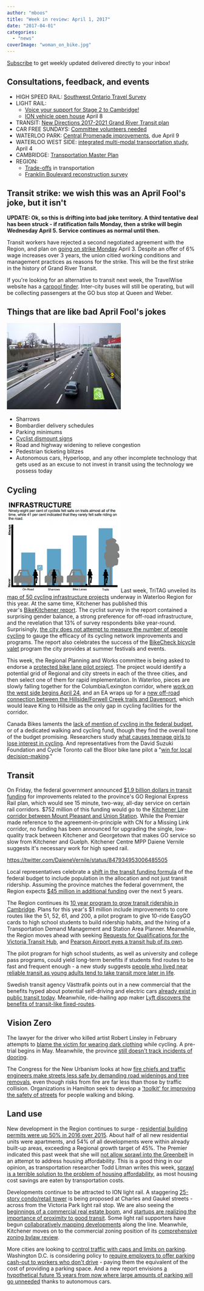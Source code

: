 ```yaml
---
author: "mboos"
title: "Week in review: April 1, 2017"
date: "2017-04-01"
categories: 
  - "news"
coverImage: "woman_on_bike.jpg"
---
```


[Subscribe](https://eepurl.com/4Mtkf) to get weekly updated delivered directly to your inbox!

## Consultations, feedback, and events

- HIGH SPEED RAIL: [Southwest Ontario Travel Survey](https://www.surveygizmo.com/s3/3059422/Southwest-Ontario-Travel-Survey-103)
- LIGHT RAIL:
    - [Voice your support for Stage 2 to Cambridge!](https://contact.tritag.ca/stage2ion)
    - [ION vehicle open house](https://www.facebook.com/events/976569385809050/) April 8
- TRANSIT: [New Directions 2017-2021 Grand River Transit plan](https://www.grt.ca/en/aboutus/newdirections.asp)
- CAR FREE SUNDAYS: [Committee volunteers needed](https://app.betterimpact.com/PublicOrganization/4b40ce82-4f24-4a17-ba16-5d4271e16dc2/3)
- WATERLOO PARK: [Central Promenade improvements](https://www.peakdemocracy.com/portals/272/Issue_4765), due April 9
- WATERLOO WEST SIDE: [integrated multi-modal transportation study](https://www.waterloo.ca/en/news/index.aspx?newsId=5d18bd7a-e2f6-43b3-a16d-2c9e73c255f3), April 4
- CAMBRIDGE: [Transportation Master Plan](https://www.peakdemocracy.ca/portals/155/Issue_1740)
- REGION:
    - [Trade-offs](https://www.peakdemocracy.ca/portals/153/Issue_1747) in transportation
    - [Franklin Boulevard reconstruction survey](https://casurveys.efmfeedback.com/se/5B0C5C0653E0BF53)

## Transit strike: we wish this was an April Fool's joke, but it isn't

**UPDATE: Ok, so this is drifting into bad joke territory. A third tentative deal has been struck - if ratification fails Monday, then a strike will begin Wednesday April 5. Service continues as normal until then.** 

Transit workers have rejected a second negotiated agreement with the Region, and plan on [going on strike Monday](https://www.cbc.ca/news/canada/kitchener-waterloo/waterloo-region-grand-river-transit-strike-monday-1.4049112) April 3. Despite an offer of 6% wage increases over 3 years, the union citied working conditions and management practices as reasons for the strike. This will be the first strike in the history of Grand River Transit.

If you're looking for an alternative to transit next week, the TravelWise website has a [carpool finder](https://gotravelwise.ca/#/dashboard). Inter-city buses will still be operating, but will be collecting passengers at the GO bus stop at Queen and Weber.

## Things that are like bad April Fool's jokes

[![conestoga-sharrows](/images/conestoga-sharrows-300x227.jpg)](/images/conestoga-sharrows.jpg)

- Sharrows
- Bombardier delivery schedules
- Parking minimums
- [Cyclist dismount signs](/blog/2015/11/16/signs-signs-everywhere-a-sign/)
- Road and highway widening to relieve congestion
- Pedestrian ticketing blitzes
- Autonomous cars, Hyperloop, and any other incomplete technology that gets used as an excuse to not invest in transit using the technology we possess today

<!--more-->

## Cycling

[![bikeinfra](/images/bikeinfra-300x240.png)](/images/bikeinfra.png)Last week, TriTAG unveiled its [map of 50 cycling infrastructure projects](/blog/2017/03/27/state-of-the-bike-2017-new-cycling-infrastructure-being-built-this-year/) underway in Waterloo Region for this year. At the same time, Kitchener has published this year's [BikeKitchener report](https://kitchener.ca.granicus.com/MetaViewer.php?view_id=2&event_id=399&meta_id=40675). The cyclist survey in the report contained a surprising gender balance, a strong preference for off-road infrastructure, and the revelation that 13% of survey respondents bike year-round. Surprisingly, [the city does not attempt to measure the number of people cycling](https://www.therecord.com/news-story/7218086--slow-and-steady-increase-in-kitchener-s-cycling-network/) to gauge the efficacy of its cycling network improvements and programs. The report also celebrates the success of the [BikeCheck bicycle valet](https://www.cbc.ca/beta/news/canada/kitchener-waterloo/bikecheck-kitchener-hopes-to-expand-1.4041707) program the city provides at summer festivals and events.

This week, the Regional Planning and Works committee is being asked to endorse a [protected bike lane pilot project](https://calendar.regionofwaterloo.ca/Council/Detail/2017-04-04-Planning-and-Works-Committee/Agenda%20-%20April%204,%202017#page=106). The project would identify a potential grid of Regional and city streets in each of the three cities, and then select one of them for rapid implementation. In Waterloo, pieces are slowly falling together for the Columbia/Lexington corridor, where [work on the west side begins April 24](https://twitter.com/DarinTheGreat/status/847662261019656192?s=09), and an EA wraps up for a [new off-road connection between the Hillside/Forwell Creek trails and Davenport](https://www.waterloo.ca/en/News/index.aspx?newsId=9108bc4d-7f48-4118-a657-975d327d8487), which would leave King to Hillside as the only gap in cycling facilities for the corridor.

Canada Bikes laments the [lack of mention of cycling in the federal budget](https://www.canadabikes.org/policy-pavement-will-take-move-canadians/), or of a dedicated walking and cycling fund, though they find the overall tone of the budget promising. Researchers study [what causes teenage girls to lose interest in cycling](https://usa.streetsblog.org/2017/03/29/why-do-teenage-girls-lose-interest-in-biking/). And representatives from the David Suzuki Foundation and Cycle Toronto call the Bloor bike lane pilot a "[win for local decision-making](https://nowtoronto.com/news/bloor-lanes-win-for-democracy/)."

## Transit

On Friday, the federal government announced [$1.9 billion dollars in transit funding](https://pm.gc.ca/eng/news/2017/03/31/prime-minister-announces-support-public-transit-greater-golden-horseshoe-area) for improvements related to the province's GO Regional Express Rail plan, which would see 15 minute, two-way, all-day service on certain rail corridors. $752 million of this funding would go to the [Kitchener Line corridor between Mount Pleasant and Union Station](https://www.cbc.ca/news/canada/kitchener-waterloo/toronto-waterloo-innovation-corridor-federal-funding-1.4049446). While the Premier made reference to the agreement-in-principle with CN for a Missing Link corridor, no funding has been announced for upgrading the single, low-quality track between Kitchener and Georgetown that makes GO service so slow from Kitchener and Guelph. Kitchener Centre MPP Daiene Vernile suggests it's necessary work for high speed rail.

https://twitter.com/DaieneVernile/status/847934953006485505

Local representatives celebrate a [shift in the transit funding formula](https://www.waterloochronicle.ca/news-story/7207859-federal-budget-long-on-promises-short-on-details/) of the federal budget to include population in the allocation and not just transit ridership. Assuming the province matches the federal government, the Region expects [$45 million in additional funding](https://calendar.regionofwaterloo.ca/Council/Detail/2017-04-04-Administration-and-Finance-Committee/FA2017-0404.pdf#page=4) over the next 5 years.

The Region continues its [10 year program to grow transit ridership in Cambridge](https://calendar.regionofwaterloo.ca/Council/Detail/2017-04-04-Planning-and-Works-Committee/Agenda%20-%20April%204,%202017#page=121). Plans for this year's $1 million include improvements to core routes like the 51, 52, 61, and 200, a pilot program to give 10-ride EasyGO cards to high school students to build ridership habits, and the hiring of a Transportation Demand Management and Station Area Planner. Meanwhile, the Region moves ahead with seeking [Requests for Qualifications for the Victoria Transit Hub](https://calendar.regionofwaterloo.ca/Council/Detail/2017-04-04-Planning-and-Works-Committee/Agenda%20-%20April%204,%202017#page=140), and [Pearson Airport eyes a transit hub of its own](https://www.thestar.com/news/canada/2017/03/29/pearson-transit-hub-would-be-a-game-changer-mississauga-mayor-says.html).

The pilot program for high school students, as well as university and college pass programs, could yield long-term benefits if students find routes to be fast and frequent enough - a new study suggests [people who lived near reliable transit as young adults tend to take transit more later in life](https://mobilitylab.org/2017/03/09/transit-lifelong-habit-study/).

Swedish transit agency Västtrafik points out in a new commercial that the benefits hyped about potential self-driving and electric cars [already exist in public transit today](https://www.theverge.com/2017/3/28/15089806/sweden-ad-self-driving-car-bus-vasttrafik). Meanwhile, ride-hailing app maker [Lyft discovers the benefits of transit-like fixed-routes](https://www.theverge.com/2017/3/29/15111492/lyft-shuttle-fixed-route-fare-sf-chicago).

## Vision Zero

The lawyer for the driver who killed artist Robert Linsley in February attempts to [blame the victim for wearing dark clothing](https://www.therecord.com/news-story/7215856-it-was-dark-robert-linsley-was-cycling-in-black-says-lawyer-for-accused/) while cycling. A pre-trial begins in May. Meanwhile, the province [still doesn't track incidents of dooring](https://torontoist.com/2017/03/province-still-refuses-track-doorings/).

The Congress for the New Urbanism looks at how [fire chiefs and traffic engineers make streets less safe by demanding road widenings and tree removals](https://www.cnu.org/publicsquare/2017/03/27/how-fire-chiefs-and-traffic-engineers-make-places-less-safe), even though risks from fire are far less than those by traffic collision. Organizations in Hamilton seek to develop a ['toolkit' for improving the safety of streets](https://www.thespec.com/news-story/7216027-hamilton-pilot-project-aims-for-safety-tool-kit-for-pedestrians-cyclists/) for people walking and biking.

## Land use

New development in the Region continues to surge - [residential building permits were up 50% in 2016 over 2015](https://calendar.regionofwaterloo.ca/Council/Detail/2017-04-04-Planning-and-Works-Committee/Agenda%20-%20April%204,%202017#page=22). About half of all new residential units were apartments, and 54% of all developments were within already built-up areas, exceeding a Regional growth target of 45%. The Premier indicated this past week that she will [not allow sprawl into the Greenbelt](https://www.therecord.com/news-story/7214919-ontario-housing-supply-solutions-won-t-see-greenbelt-area-shrinking-wynne) in an attempt to address housing affordability. This is a good thing in our opinion, as transportation researcher Todd Litman writes this week, [sprawl is a terrible solution to the problem of housing affordability](https://thecityfix.com/blog/unaffordability-is-a-problem-but-sprawl-is-a-terrible-solution-todd-litman/), as most housing cost savings are eaten by transportation costs.

Developments continue to be attracted to ION light rail. A staggering [25-story condo/retail tower](https://www.kitchenerpost.ca/news-story/7215506-charlie-west-downtown-s-newest-highrise/) is being proposed at Charles and Gaukel streets - across from the Victoria Park light rail stop. We are also seeing the [beginnings of a commercial real estate boom](https://kitchener.ctvnews.ca/10-million-asking-price-latest-sign-of-commercial-real-estate-boom-1.3263683), and [startups are realizing the importance of proximity to good transit](https://www.therecord.com/news-story/7213537-tech-financing-helps-drive-demand-for-office-space-in-waterloo-region/). Some light rail supporters have begun [collaboratively mapping developments](https://www.google.com/maps/d/u/0/edit?mid=1zGjI6bKfcC5K1HS8sxPdBZCpcTM&ll=43.460444164970276%2C-80.49310324999999&z=12) along the line. Meanwhile, Kitchener moves on to the commercial zoning position of its [comprehensive zoning bylaw review](https://www.kitchener.ca/en/insidecityhall/Comprehensive-Review-of-the-Zoning-By-law.asp).

More cities are looking to [control traffic with caps and limits on parking](https://www.governing.com/columns/urban-notebook/col-us-cities-consider-capping-parking-spots.html). Washington D.C. is considering policy to [require employers to offer parking cash-out to workers who don't drive](https://www.wired.com/2017/03/want-commuters-ditch-driving-try-giving-cash-money/) - paying them the equivalent of the cost of providing a parking space. And a new report envisions [a hypothetical future 15 years from now where large amounts of parking will go unneeded](https://www.fastcompany.com/3069084/in-15-years-millions-of-people-will-give-up-their-cars-for-autonomous-ridehailing) thanks to autonomous cars.
